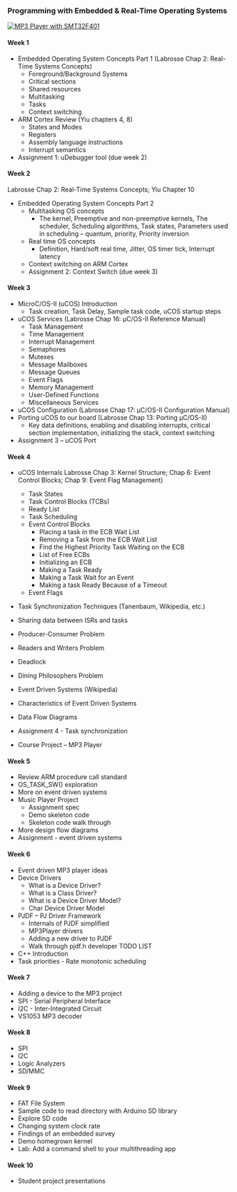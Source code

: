 ### Programming with Embedded & Real-Time Operating Systems

[![MP3 Player with SMT32F401](http://img.youtube.com/vi/FNxsA_DG_Zk/0.jpg)](http://www.youtube.com/watch?v=FNxsA_DG_Zk "MP3 Player with SMT32F401")

#### Week 1

- Embedded Operating System Concepts Part 1 (Labrosse Chap 2: Real-Time Systems Concepts)
  - Foreground/Background Systems
  - Critical sections
  - Shared resources
  - Multitasking
  - Tasks
  - Context switching
- ARM Cortex Review (Yiu chapters 4, 8)
  - States and Modes
  - Registers
  - Assembly language instructions
  - Interrupt semantics
- Assignment 1: uDebugger tool (due week 2)

#### Week 2

Labrosse Chap 2: Real-Time Systems Concepts; Yiu Chapter 10

- Embedded Operating System Concepts Part 2
  - Multitasking OS concepts
    - The kernel, Preemptive and non-preemptive kernels, The scheduler, Scheduling algorithms, Task states, Parameters used in scheduling – quantum, priority, Priority inversion
  - Real time OS concepts
    - Definition, Hard/soft real time, Jitter, OS timer tick, Interrupt latency
  - Context switching on ARM Cortex
  - Assignment 2: Context Switch (due week 3)

#### Week 3

- MicroC/OS-II (uCOS) Introduction
  - Task creation, Task Delay, Sample task code, uCOS startup steps
- uCOS Services (Labrosse Chap 16: μC/OS-II Reference Manual)
  - Task Management
  - Time Management
  - Interrupt Management
  - Semaphores
  - Mutexes
  - Message Mailboxes
  - Message Queues
  - Event Flags
  - Memory Management
  - User-Defined Functions
  - Miscellaneous Services
- uCOS Configuration (Labrosse Chap 17: μC/OS-II Configuration Manual)
- Porting uCOS to our board (Labrosse Chap 13: Porting μC/OS-II)
  - Key data definitions, enabling and disabling interrupts, critical section implementation, initializing the stack, context switching
- Assignment 3 – uCOS Port

#### Week 4

- uCOS Internals
       Labrosse Chap 3: Kernel Structure; Chap 6: Event Control Blocks; Chap 9: Event Flag Management)

  - Task States
  - Task Control Blocks (TCBs)
  - Ready List
  - Task Scheduling
  - Event Control Blocks
    - Placing a task in the ECB Wait List
    - Removing a Task from the ECB Wait List
    - Find the Highest Priority Task Waiting on the ECB
    - List of Free ECBs
    - Initializing an ECB
    - Making a Task Ready
    - Making a Task Wait for an Event
    - Making a task Ready Because of a Timeout
  - Event Flags
- Task Synchronization Techniques (Tanenbaum, Wikipedia, etc.)
- Sharing data between ISRs and tasks
- Producer-Consumer Problem
- Readers and Writers Problem
- Deadlock
- Dining Philosophers Problem
- Event Driven Systems (Wikipedia)
- Characteristics of Event Driven Systems
- Data Flow Diagrams
- Assignment 4 - Task synchronization
- Course Project – MP3 Player

#### Week 5

- Review ARM procedure call standard
- OS_TASK_SW() exploration
- More on event driven systems
- Music Player Project
    - Assignment spec
    - Demo skeleton code
    - Skeleton code walk through
- More design flow diagrams
- Assignment - event driven systems

#### Week 6

- Event driven MP3 player ideas
- Device Drivers
  - What is a Device Driver?
  - What is a Class Driver?
  - What is a Device Driver Model?
  - Char Device Driver Model
- PJDF – PJ Driver Framework
  - Internals of PJDF simplified
  - MP3Player drivers
  - Adding a new driver to PJDF
  - Walk through pjdf.h developer TODO LIST
- C++ Introduction
- Task priorities - Rate monotonic scheduling

#### Week 7

- Adding a device to the MP3 project
- SPI - Serial Peripheral Interface
- I2C - Inter-Integrated Circuit
- VS1053 MP3 decoder

#### Week 8

- SPI
- I2C
- Logic Analyzers
- SD/MMC

#### Week 9

- FAT File System
- Sample code to read directory with Arduino SD library
- Explore SD code
- Changing system clock rate
- Findings of an embedded survey
- Demo homegrown kernel
- Lab: Add a command shell to your multithreading app

#### Week 10

- Student project presentations
